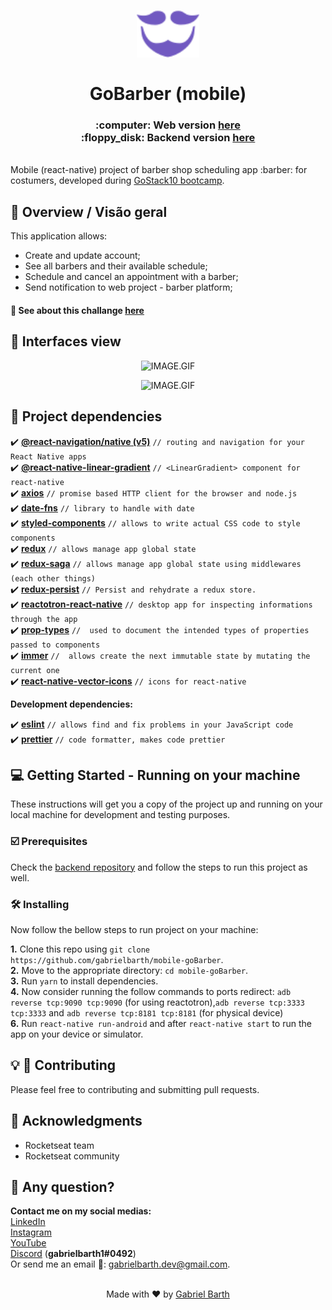 <h1 align="center">
   <img alt="GoBarber" title="GoBarber" src="./app-images/logo-purple.svg" width="100px" />
   <br>
  <br>
  GoBarber (mobile)
</h1>

<h3 align="center">
:computer: Web version <a href="https://github.com/gabrielbarth/web-goBarber">here</a>
<br>
:floppy_disk: Backend version <a href="https://github.com/gabrielbarth/backend-goBarber"> here</a>
</h3>

<br>
Mobile (react-native) project of  barber shop scheduling app :barber: for costumers, developed during <a href="https://rocketseat.com.br/">GoStack10 bootcamp</a>.
<br>


## :mag_right: Overview / Visão geral

This application allows:

- Create and update account;
- See all barbers and their available schedule;
- Schedule and cancel an appointment with a barber;
- Send notification to web project - barber platform;

#### :rocket: See about this challange [here](https://github.com/Rocketseat/bootcamp-gostack-desafio-10)

##  :iphone:  Interfaces view

<p align="center">
  <img alt="IMAGE.GIF" title="html-image" src="./app-images/mob-gif1.gif" width="600px" />
</p>
<p align="center">
  <img alt="IMAGE.GIF" title="html-image" src="./app-images/mob-gif2.gif" width="600px" />
</p>


## :link: Project dependencies

:heavy_check_mark: [**@react-navigation/native (v5)**](https://reactnavigation.org/) `// routing and navigation for your React Native apps` <br>
:heavy_check_mark: [**@react-native-linear-gradient**](https://github.com/react-native-community/react-native-linear-gradient) `// <LinearGradient> component for react-native` <br>
:heavy_check_mark: [**axios**](https://github.com/axios/axios)  `// promise based HTTP client for the browser and node.js` <br>
:heavy_check_mark: [**date-fns**](https://date-fns.org/) `// library to handle with date` <br>
:heavy_check_mark: [**styled-components**](https://styled-components.com/) `// allows to write actual CSS code to style components` <br>
:heavy_check_mark: [**redux**](https://redux.js.org/) `// allows manage app global state` <br>
:heavy_check_mark: [**redux-saga**](https://github.com/redux-saga/redux-saga) `// allows manage app global state using middlewares (each other things)` <br>
:heavy_check_mark: [**redux-persist**](https://github.com/rt2zz/redux-persist) `// Persist and rehydrate a redux store.` <br>
:heavy_check_mark: [**reactotron-react-native**](https://github.com/infinitered/reactotron) `// desktop app for inspecting informations through the app` <br>
:heavy_check_mark: [**prop-types**](https://www.npmjs.com/package/prop-types) `//  used to document the intended types of properties passed to components` <br>
:heavy_check_mark: [**immer**](https://github.com/immerjs/immer) `//  allows create the next immutable state by mutating the current one` <br>
:heavy_check_mark: [**react-native-vector-icons**](https://github.com/oblador/react-native-vector-icons) `// icons for react-native` <br>


**Development dependencies:** <br>

:heavy_check_mark: [**eslint**](https://eslint.org/) `// allows find and fix problems in your JavaScript code` <br>
:heavy_check_mark: [**prettier**](https://prettier.io/)  `// code formatter, makes code prettier` <br>


## :computer: Getting Started - Running on your machine

These instructions will get you a copy of the project up and running on your local machine for development and testing purposes.

### :ballot_box_with_check: Prerequisites

Check the [backend repository](https://github.com/gabrielbarth/backend-goBarber) and follow the steps to run this project as well.


### :hammer_and_wrench: Installing

Now follow the bellow steps to run project on your machine:

**1.** Clone this repo using `git clone https://github.com/gabrielbarth/mobile-goBarber`. <br />
**2.** Move to the appropriate directory: `cd mobile-goBarber`.<br />
**3.** Run `yarn` to install dependencies.<br />
**4.** Now consider running the follow commands to ports redirect: `adb reverse tcp:9090 tcp:9090` (for using reactotron),`adb reverse tcp:3333 tcp:3333` and `adb reverse tcp:8181 tcp:8181` (for physical device) <br />
**6.** Run `react-native run-android` and after `react-native start` to run the app on your device or simulator.<br/>

## :bulb: :handshake: Contributing
Please feel free to contributing and submitting pull requests.

## :pray: Acknowledgments
* Rocketseat team
* Rocketseat community

## :thinking: Any question?
**Contact me on my social medias:**<br>
[LinkedIn](https://www.linkedin.com/in/gabriel-barth-silv%C3%A9rio-6081ba153/) <br>
[Instagram](https://instragram.com/gb1.dev) <br>
[YouTube](https://www.youtube.com/channel/UCmA_19d5L3WTFdDfwQ6Uenw) <br>
[Discord](https://www.wikihow.com/Add-Friends-on-Discord) (**gabrielbarth1#0492**)<br>
Or send me an email :incoming_envelope:: gabrielbarth.dev@gmail.com.
<br>
<br>
<p align="center">
  Made with ♥ by <a href="https://gabrielbarth.com/">Gabriel Barth</a>
</p>
